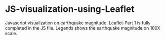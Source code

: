 # JS-visualization-using-Leaflet
Javascript visualization on earthquake magnitude.
Leaflet-Part 1 is fully completed in the JS file.
Legends shows the earthquake magnitude on 100X scale.
